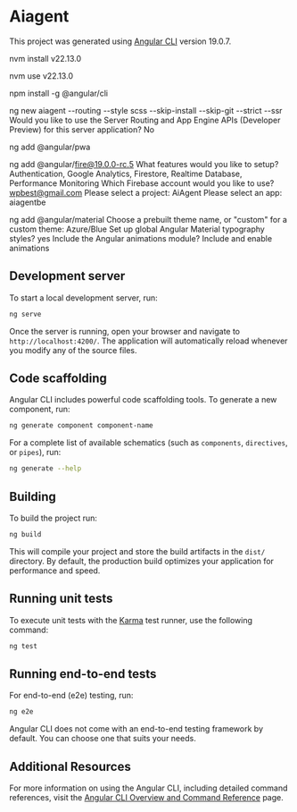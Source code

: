 # Aiagent

This project was generated using [Angular CLI](https://github.com/angular/angular-cli) version 19.0.7.

nvm install v22.13.0

nvm use v22.13.0

npm install -g @angular/cli

ng new aiagent --routing --style scss --skip-install --skip-git --strict --ssr
Would you like to use the Server Routing and App Engine APIs (Developer Preview) for this server application? No

ng add @angular/pwa

ng add @angular/fire@19.0.0-rc.5 
What features would you like to setup? Authentication, Google Analytics, Firestore, Realtime Database, Performance Monitoring
Which Firebase account would you like to use? wpbest@gmail.com
Please select a project: AiAgent
Please select an app: aiagentbe

ng add @angular/material
Choose a prebuilt theme name, or "custom" for a custom theme: Azure/Blue
Set up global Angular Material typography styles? yes
Include the Angular animations module? Include and enable animations

## Development server

To start a local development server, run:

```bash
ng serve
```

Once the server is running, open your browser and navigate to `http://localhost:4200/`. The application will automatically reload whenever you modify any of the source files.

## Code scaffolding

Angular CLI includes powerful code scaffolding tools. To generate a new component, run:

```bash
ng generate component component-name
```

For a complete list of available schematics (such as `components`, `directives`, or `pipes`), run:

```bash
ng generate --help
```

## Building

To build the project run:

```bash
ng build
```

This will compile your project and store the build artifacts in the `dist/` directory. By default, the production build optimizes your application for performance and speed.

## Running unit tests

To execute unit tests with the [Karma](https://karma-runner.github.io) test runner, use the following command:

```bash
ng test
```

## Running end-to-end tests

For end-to-end (e2e) testing, run:

```bash
ng e2e
```

Angular CLI does not come with an end-to-end testing framework by default. You can choose one that suits your needs.

## Additional Resources

For more information on using the Angular CLI, including detailed command references, visit the [Angular CLI Overview and Command Reference](https://angular.dev/tools/cli) page.
